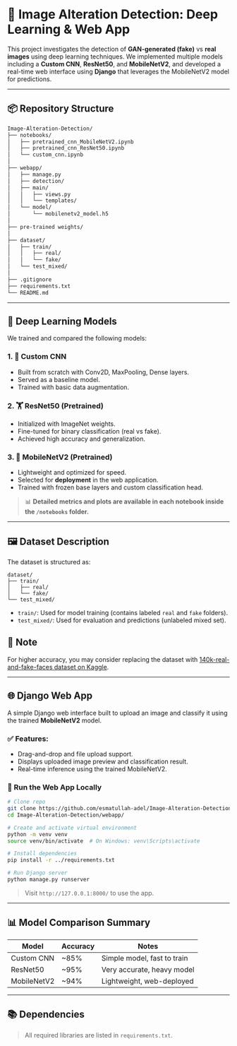# 🧠 Image Alteration Detection: Deep Learning & Web App

This project investigates the detection of **GAN-generated (fake)** vs **real images** using deep learning techniques. We implemented multiple models including a **Custom CNN**, **ResNet50**, and **MobileNetV2**, and developed a real-time web interface using **Django** that leverages the MobileNetV2 model for predictions.

---

## 📦 Repository Structure

```bash
Image-Alteration-Detection/
├── notebooks/
│   ├── pretrained_cnn_MobileNetV2.ipynb
│   ├── pretrained_cnn_ResNet50.ipynb
│   └── custom_cnn.ipynb
│
├── webapp/
│   ├── manage.py
│   ├── detection/
│   ├── main/
│   │   ├── views.py
│   │   └── templates/
│   └── model/
│       └── mobilenetv2_model.h5
│
├── pre-trained weights/
│
├── dataset/
│   ├── train/
│   │   ├── real/
│   │   └── fake/
│   └── test_mixed/
│
├── .gitignore
├── requirements.txt
└── README.md
```

---

## 🧪 Deep Learning Models

We trained and compared the following models:

### 1. 🧱 Custom CNN
- Built from scratch with Conv2D, MaxPooling, Dense layers.
- Served as a baseline model.
- Trained with basic data augmentation.

### 2. 🏋️ ResNet50 (Pretrained)
- Initialized with ImageNet weights.
- Fine-tuned for binary classification (real vs fake).
- Achieved high accuracy and generalization.

### 3. 🚀 MobileNetV2 (Pretrained)
- Lightweight and optimized for speed.
- Selected for **deployment** in the web application.
- Trained with frozen base layers and custom classification head.

> 📊 **Detailed metrics and plots are available in each notebook inside the `/notebooks` folder.**

---

## 🖼️ Dataset Description

The dataset is structured as:

```
dataset/
├── train/
│   ├── real/
│   └── fake/
└── test_mixed/
```

- `train/`: Used for model training (contains labeled `real` and `fake` folders).
- `test_mixed/`: Used for evaluation and predictions (unlabeled mixed set).

## 📌 Note

For higher accuracy, you may consider replacing the dataset with [140k-real-and-fake-faces dataset on Kaggle](https://www.kaggle.com/datasets/xhlulu/140k-real-and-fake-faces).

---

## 🌐 Django Web App

A simple Django web interface built to upload an image and classify it using the trained **MobileNetV2** model.

### ✅ Features:
- Drag-and-drop and file upload support.
- Displays uploaded image preview and classification result.
- Real-time inference using the trained MobileNetV2.

### 🔧 Run the Web App Locally

```bash
# Clone repo
git clone https://github.com/esmatullah-adel/Image-Alteration-Detection.git
cd Image-Alteration-Detection/webapp/

# Create and activate virtual environment
python -m venv venv
source venv/bin/activate  # On Windows: venv\Scripts\activate

# Install dependencies
pip install -r ../requirements.txt

# Run Django server
python manage.py runserver
```

> Visit `http://127.0.0.1:8000/` to use the app.

---

## 📊 Model Comparison Summary

| Model        | Accuracy | Notes                      |
|--------------|----------|----------------------------|
| Custom CNN   | ~85%     | Simple model, fast to train|
| ResNet50     | ~95%     | Very accurate, heavy model |
| MobileNetV2  | ~94%     | Lightweight, web-deployed  |

---

## 📚 Dependencies

> All required libraries are listed in `requirements.txt`.
